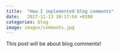 ```yaml
---
title:  "How I implemented blog comments"
date:   2017-11-13 10:17:54 +0100
categories: blog
image: images/comments.jpg
---
```

This post will be about blog comments!
